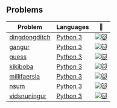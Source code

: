 ## Problems

| Problem                                                                                             | Languages                                                                                          | :link:                                                                                      |
| --------------------------------------------------------------------------------------------------- | -------------------------------------------------------------------------------------------------- | ------------------------------------------------------------------------------------------- |
| [dingdongditch](https://github.com/SimonThalvorsen/kattis/tree/master/src/dingdongditch/Python%203) | [Python 3](https://github.com/SimonThalvorsen/kattis/tree/master/src/dingdongditch/Python%203)     | [![:cat:](https://open.kattis.com/favicon)](https://open.kattis.com/problems/dingdongditch) |
| [gangur](https://github.com/SimonThalvorsen/kattis/tree/master/src/gangur/Python%203)               | [Python 3](https://github.com/SimonThalvorsen/kattis/tree/master/src/gangur/Python%203)            | [![:cat:](https://open.kattis.com/favicon)](https://open.kattis.com/problems/gangur)        |
| [guess](https://github.com/SimonThalvorsen/kattis/tree/master/src/guess/Python%203)                 | [Python 3](https://github.com/SimonThalvorsen/kattis/tree/master/src/guess/Python%203)             | [![:cat:](https://open.kattis.com/favicon)](https://open.kattis.com/problems/guess)         |
| [kikiboba](https://github.com/SimonThalvorsen/kattis/tree/master/src/kikiboba/Python%203/kikiboba)  | [Python 3](https://github.com/SimonThalvorsen/kattis/tree/master/src/kikiboba/Python%203/kikiboba) | [![:cat:](https://open.kattis.com/favicon)](https://open.kattis.com/problems/kikiboba)      |
| [millifaersla](https://github.com/SimonThalvorsen/kattis/tree/master/src/millifaersla/Python%203/)  | [Python 3](https://github.com/SimonThalvorsen/kattis/tree/master/src/millifaersla/Python%203)      | [![:cat:](https://open.kattis.com/favicon)](https://open.kattis.com/problems/millifaersla)  |
| [nsum](https://github.com/SimonThalvorsen/kattis/tree/master/src/nsum/Python%203/)                  | [Python 3](https://github.com/SimonThalvorsen/kattis/tree/master/src/nsum/Python%203)              | [![:cat:](https://open.kattis.com/favicon)](https://open.kattis.com/problems/nsum)          |
| [vidsnuningur](https://github.com/SimonThalvorsen/kattis/tree/master/src/vidsnuningur/Python%203)   | [Python 3](https://github.com/SimonThalvorsen/kattis/tree/master/src/vidsnuningur/Python%203)      | [![:cat:](https://open.kattis.com/favicon)](https://open.kattis.com/problems/vidsnuningur)  |
